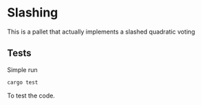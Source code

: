 # Slashing

This is a pallet that actually implements a slashed quadratic voting

## Tests

Simple run
```bash
cargo test
```

To test the code.
